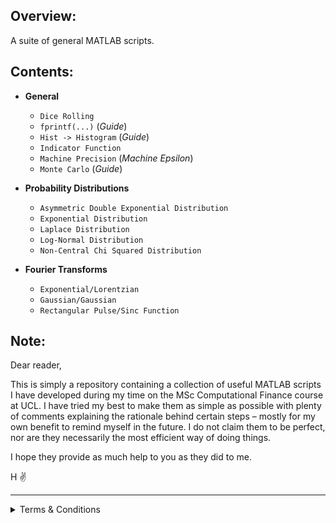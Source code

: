 ## Overview:
A suite of general MATLAB scripts.

## Contents:
- __General__
  - `Dice Rolling`
  - `fprintf(...)` (_Guide_)
  - `Hist -> Histogram` (_Guide_)
  - `Indicator Function`
  - `Machine Precision` (_Machine Epsilon_)
  - `Monte Carlo` (_Guide_)

- __Probability Distributions__
  - `Asymmetric Double Exponential Distribution`
  - `Exponential Distribution`
  - `Laplace Distribution`
  - `Log-Normal Distribution`
  - `Non-Central Chi Squared Distribution`

- __Fourier Transforms__
  - `Exponential/Lorentzian`
  - `Gaussian/Gaussian`
  - `Rectangular Pulse/Sinc Function`

## Note:
Dear reader,

This is simply a repository containing a collection of useful MATLAB scripts I have developed during my time on the MSc Computational Finance course at UCL. I have tried my best to make them as simple as possible with plenty of comments explaining the rationale behind certain steps – mostly for my own benefit to remind myself in the future. I do not claim them to be perfect, nor are they necessarily the most efficient way of doing things. 

I hope they provide as much help to you as they did to me. 

H ✌️

---
<details><summary>Terms & Conditions</summary>
<p>

#### Disclaimer:
_This repository and the code therein may be freely copied and distributed as necessary. It is being provided solely for information and general illustrative purposes. The author will not be responsible for the consequences of reliance upon the code or for numbers produced from using the code._

#### End User Terms of Service:
Where appropriate, this repository is in compliance with Section C. Acceptable Use and Section D. User-Generated Content of the GitHub Terms of Service.  For more information, please see here: https://docs.github.com/en/site-policy/github-terms/github-terms-of-service

  </p>
  </details>
  
